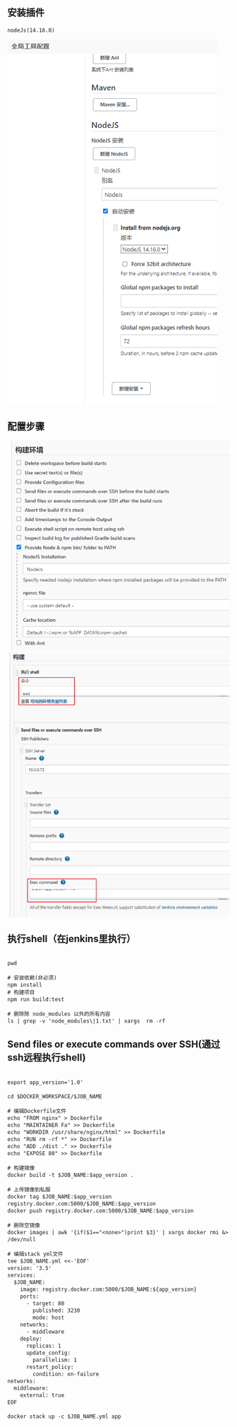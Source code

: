 ## 安装插件
    nodeJs(14.16.0)
![img.png](img/构建nodeJs项目/img_2.png)
## 配置步骤
![img.png](img/构建nodeJs项目/img.png)
![img_1.png](img/构建nodeJs项目/img_1.png)
## 执行shell（在jenkins里执行）
```shell

pwd

# 安装依赖(非必须)
npm install
# 构建项目
npm run build:test

# 删除除 node_modules 以外的所有内容
ls | grep -v 'node_modules\|1.txt' | xargs  rm -rf

```
## Send files or execute commands over SSH(通过ssh远程执行shell)
```shell

export app_version='1.0'

cd $DOCKER_WORKSPACE/$JOB_NAME

# 编辑Dockerfile文件
echo "FROM nginx" > Dockerfile
echo "MAINTAINER Fa" >> Dockerfile
echo "WORKDIR /usr/share/nginx/html" >> Dockerfile
echo "RUN rm -rf *" >> Dockerfile
echo "ADD ./dist ." >> Dockerfile
echo "EXPOSE 80" >> Dockerfile

# 构建镜像
docker build -t $JOB_NAME:$app_version .

# 上传镜像到私服
docker tag $JOB_NAME:$app_version registry.docker.com:5000/$JOB_NAME:$app_version
docker push registry.docker.com:5000/$JOB_NAME:$app_version

# 删除空镜像
docker images | awk '{if($1=="<none>")print $3}' | xargs docker rmi &> /dev/null

# 编辑stack yml文件
tee $JOB_NAME.yml <<-'EOF'
version: '3.5'
services:
  $JOB_NAME:
    image: registry.docker.com:5000/$JOB_NAME:${app_version}
    ports:
      - target: 80
        published: 3230
        mode: host
    networks:
      - middleware
    deploy:
      replicas: 1
      update_config:
        parallelism: 1
      restart_policy:
        condition: on-failure
networks:
  middleware:
    external: true
EOF

docker stack up -c $JOB_NAME.yml app

```